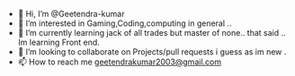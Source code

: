 - 👋 Hi, I’m @Geetendra-kumar
- 👀 I’m interested in Gaming,Coding,computing in general .. 
- 🌱 I’m currently learning jack of all trades but master of none.. that said .. Im learning Front end. 
- 💞️ I’m looking to collaborate on Projects/pull requests i guess as im new .
- 📫 How to reach me geetendrakumar2003@gmail.com


